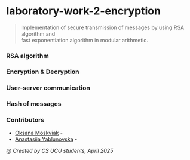 # laboratory-work-2-encryption
> Implementation of secure transmission of messages by using RSA algorithm and <br>
fast exponentiation algorithm in modular arithmetic.

### RSA algorithm <br>






### Encryption & Decryption


### User-server communication

### Hash of messages

### Contributors
- [Oksana Moskviak](https://github.com/okqsna) - 
- [Anastasiia Yablunovska](https://github.com/ystacy-ab) -


<I>@ Created by CS UCU students, April 2025</i> 

